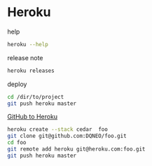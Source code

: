 Heroku
===

help
```bash
heroku --help
```

release note
```bash
heroku releases
```

deploy
```bash
cd /dir/to/project
git push heroku master
```

[GitHub to Heroku](http://dqn.sakusakutto.jp/2012/04/github-heroku-push.html)
```bash
heroku create --stack cedar  foo
git clone git@github.com:DQNEO/foo.git
cd foo
git remote add heroku git@heroku.com:foo.git
git push heroku master
```

